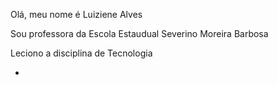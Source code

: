 Olá, meu nome é Luiziene Alves

Sou professora da Escola Estaudual Severino Moreira Barbosa

Leciono a disciplina de Tecnologia

- 
<!---
Luiziene/Luiziene is a ✨ special ✨ repository because its `README.md` (this file) appears on your GitHub profile.
You can click the Preview link to take a look at your changes.
--->
